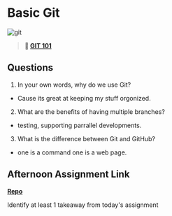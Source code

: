 # Basic Git

![git](https://git-scm.com/images/branching-illustration@2x.png)

> **📖 [GIT 101](https://codeworksacademy.com/fs-student-guide/resources/wk1/01-GIT)**

## Questions

1. In your own words, why do we use Git?
  - Cause its great at keeping my stuff orgonized.

2. What are the benefits of having multiple branches?
- testing, supporting parrallel developments.

3. What is the difference between Git and GitHub?
  - one is a command one is a web page.

## Afternoon Assignment Link

**[Repo](https://github.com/wstippetts/coolsite)**

Identify at least 1 takeaway from today's assignment
